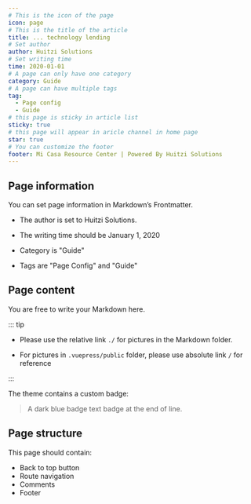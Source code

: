 ```yaml
---
# This is the icon of the page
icon: page
# This is the title of the article
title: ... technology lending
# Set author
author: Huitzi Solutions
# Set writing time
time: 2020-01-01
# A page can only have one category
category: Guide
# A page can have multiple tags
tag:
  - Page config
  - Guide
# this page is sticky in article list
sticky: true
# this page will appear in aricle channel in home page
star: true
# You can customize the footer
footer: Mi Casa Resource Center | Powered By Huitzi Solutions
---
```


## Page information

You can set page information in Markdown’s Frontmatter.

- The author is set to Huitzi Solutions.

- The writing time should be January 1, 2020

- Category is "Guide"

- Tags are "Page Config" and "Guide"

## Page content

You are free to write your Markdown here.

::: tip

- Please use the relative link `./` for pictures in the Markdown folder.

- For pictures in `.vuepress/public` folder, please use absolute link `/` for reference

:::

The theme contains a custom badge:

> A dark blue badge text badge at the end of line. <Badge text="Badge text" color="#242378" />

## Page structure

This page should contain:

- Back to top button
- Route navigation
- Comments
- Footer
